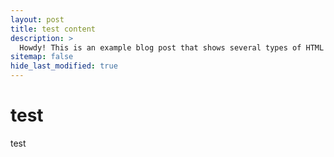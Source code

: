 ```yaml
---
layout: post
title: test content
description: >
  Howdy! This is an example blog post that shows several types of HTML content supported in this theme.
sitemap: false
hide_last_modified: true
---
```

# test

test